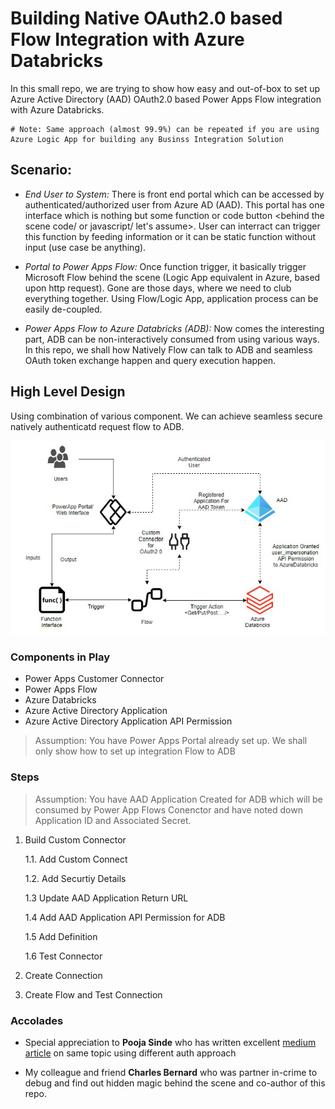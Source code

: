 # Building Native OAuth2.0 based Flow Integration with Azure Databricks

In this small repo, we are trying to show how easy and out-of-box to set up Azure Active Directory (AAD) OAuth2.0 based Power Apps Flow integration with Azure Databricks.

    # Note: Same approach (almost 99.9%) can be repeated if you are using Azure Logic App for building any Businss Integration Solution

## Scenario:

- *End User to System:* There is front end portal which can be accessed by authenticated/authorized user from Azure AD (AAD). This portal has one interface which is nothing but some function or code button <behind the scene code/ or javascript/ let's assume>. User can interract can trigger this function by feeding information or it can be static function without input (use case be anything). 

- *Portal to Power Apps Flow:* Once function trigger, it basically trigger Microsoft Flow behind the scene (Logic App equivalent in Azure, based upon http request). Gone are those days, where we need to club everything together. Using Flow/Logic App, application process can be easily de-coupled. 

- *Power Apps Flow to Azure Databricks (ADB):* Now comes the interesting part, ADB can be non-interactively consumed from using various ways. In this repo, we shall how Natively Flow can talk to ADB and seamless OAuth token exchange happen and query execution happen.


## High Level Design

Using combination of various component. We can achieve seamless secure natively authenticatd request flow to ADB. 

![](Architecture/ADBPowerApp.jpg)

### Components in Play
- Power Apps Customer Connector
- Power Apps Flow
- Azure Databricks 
- Azure Active Directory Application
- Azure Active Directory Application API Permission

> Assumption: You have Power Apps Portal already set up. We shall only show how to set up integration Flow to ADB

### Steps

> Assumption: You have AAD Application Created for ADB which will be consumed by Power App Flows Conenctor and have noted down Application ID and Associated Secret. 

1. Build Custom Connector

    1.1. Add Custom Connect
    
    1.2. Add Securtiy Details

    1.3 Update AAD Application Return URL

    1.4 Add AAD Application API Permission for ADB

    1.5 Add Definition

    1.6 Test Connector

2. Create Connection

3. Create Flow and Test Connection

### Accolades

- Special appreciation to **Pooja Sinde** who has written excellent [medium article](https://medium.com/@poojaanilshinde/create-azure-logic-apps-custom-connector-for-azure-databricks-e51f4524ab27) on same topic using different auth approach

- My colleague and friend **Charles Bernard** who was partner in-crime to debug and find out hidden magic behind the scene and co-author of this repo.



